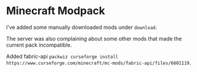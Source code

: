 # Minecraft Modpack

I've added some manually downloaded mods under `download`.

The server was also complaining about some other mods that made the current pack incompatible.

Added fabric-api `packwiz curseforge install https://www.curseforge.com/minecraft/mc-mods/fabric-api/files/6601119`.
